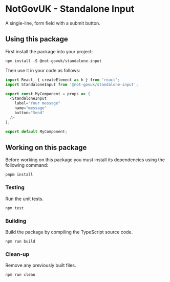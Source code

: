 NotGovUK - Standalone Input
===========================

A single-line, form field with a submit button.


Using this package
------------------

First install the package into your project:

```shell
npm install -S @not-govuk/standalone-input
```

Then use it in your code as follows:

```js
import React, { createElement as h } from 'react';
import StandaloneInput from '@not-govuk/standalone-input';

export const MyComponent = props => (
  <StandaloneInput
    label="Your message"
    name="message"
    button="Send"
  />
);

export default MyComponent;
```


Working on this package
-----------------------

Before working on this package you must install its dependencies using
the following command:

```shell
pnpm install
```


### Testing

Run the unit tests.

```shell
npm test
```


### Building

Build the package by compiling the TypeScript source code.

```shell
npm run build
```


### Clean-up

Remove any previously built files.

```shell
npm run clean
```
